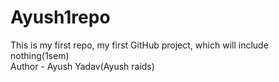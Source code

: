 # Ayush1repo
This is my first repo, my first GitHub project, which will include nothing(1sem)
<br>
Author - Ayush Yadav(Ayush raids)
